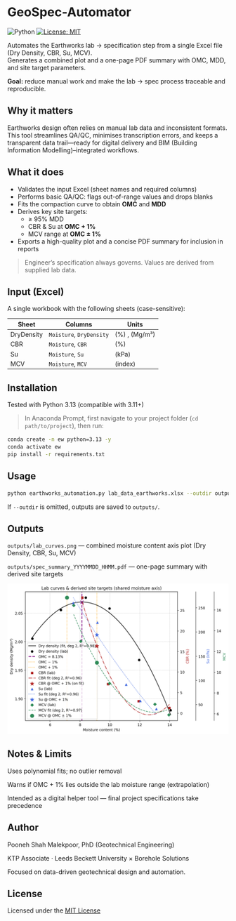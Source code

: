 # GeoSpec-Automator
![Python](https://img.shields.io/badge/Python-3.11%2B-blue) 
[![License: MIT](https://img.shields.io/badge/License-MIT-yellow.svg)](LICENSE)

Automates the Earthworks lab → specification step from a single Excel file (Dry Density, CBR, Su, MCV).  
Generates a combined plot and a one-page PDF summary with OMC, MDD, and site target parameters.

**Goal:** reduce manual work and make the lab → spec process traceable and reproducible.

## Why it matters
Earthworks design often relies on manual lab data and inconsistent formats. This tool streamlines QA/QC, minimises transcription errors, and keeps a transparent data trail—ready for digital delivery and BIM (Building Information Modelling)–integrated workflows.



## What it does
- Validates the input Excel (sheet names and required columns)
- Performs basic QA/QC: flags out-of-range values and drops blanks
- Fits the compaction curve to obtain **OMC** and **MDD**
- Derives key site targets:
  - ≥ 95% MDD
  - CBR & Su at **OMC + 1%**
  - MCV range at **OMC ± 1%**
- Exports a high-quality plot and a concise PDF summary for inclusion in reports

> Engineer’s specification always governs. Values are derived from supplied lab data.



## Input (Excel)
A single workbook with the following sheets (case-sensitive):

| Sheet        | Columns                     | Units       |
|---------------|-----------------------------|-------------|
| DryDensity    | `Moisture`, `DryDensity`    | (%) , (Mg/m³) |
| CBR           | `Moisture`, `CBR`           | (%)          |
| Su            | `Moisture`, `Su`            | (kPa)        |
| MCV           | `Moisture`, `MCV`           | (index)      |



## Installation
Tested with Python 3.13 (compatible with 3.11+)

> In Anaconda Prompt, first navigate to your project folder (`cd path/to/project`), then run:

```bash
conda create -n ew python=3.13 -y
conda activate ew
pip install -r requirements.txt
```

## Usage
```bash
python earthworks_automation.py lab_data_earthworks.xlsx --outdir outputs
```
If `--outdir` is omitted, outputs are saved to `outputs/`.



## Outputs
`outputs/lab_curves.png` — combined moisture content axis plot (Dry Density, CBR, Su, MCV)

`outputs/spec_summary_YYYYMMDD_HHMM.pdf` — one-page summary with derived site targets

<p align="center"> <img src="outputs/lab_curves.png" width="700"> </p>

## Notes & Limits
Uses polynomial fits; no outlier removal

Warns if OMC + 1% lies outside the lab moisture range (extrapolation)

Intended as a digital helper tool — final project specifications take precedence

## Author
Pooneh Shah Malekpoor, PhD (Geotechnical Engineering)

KTP Associate · Leeds Beckett University × Borehole Solutions

Focused on data-driven geotechnical design and automation.

## License

Licensed under the [MIT License](LICENSE)



